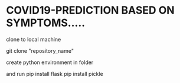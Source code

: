 # COVID19-PREDICTION BASED ON SYMPTOMS.....
clone to local machine 


git clone "repository_name"

create python environment in folder

and run 
pip install flask 
pip install pickle
